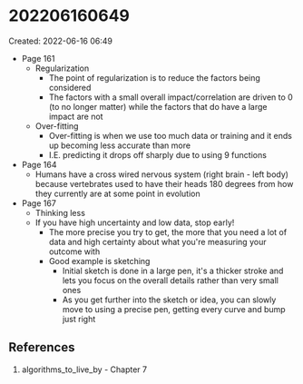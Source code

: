 # 202206160649
Created: 2022-06-16 06:49

- Page 161
	- Regularization
		- The point of regularization is to reduce the factors being considered
		- The factors with a small overall impact/correlation are driven to 0 (to no longer matter) while the factors that do have a large impact are not
	- Over-fitting
		- Over-fitting is when we use too much data or training and it ends up becoming less accurate than more
		- I.E. predicting it drops off sharply due to using 9 functions
- Page 164
	- Humans have a cross wired nervous system (right brain - left body) because vertebrates used to have their heads 180 degrees from how they currently are at some point in evolution
- Page 167
	- Thinking less
	- If you have high uncertainty and low data, stop early!
		- The more precise you try to get, the more that you need a lot of data and high certainty about what you're measuring your outcome with
		- Good example is sketching
			- Initial sketch is done in a large pen, it's a thicker stroke and lets you focus on the overall details rather than very small ones
			- As you get further into the sketch or idea, you can slowly move to using a precise pen, getting every curve and bump just right

## References
1. algorithms_to_live_by - Chapter 7